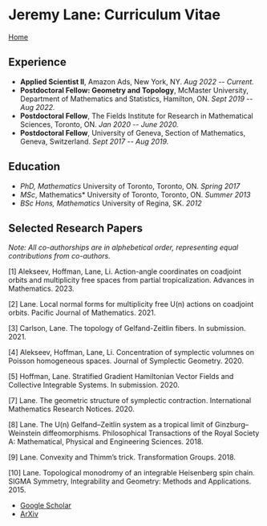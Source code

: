 # Jeremy Lane: Curriculum Vitae

[Home](https://lanej5.github.io/)

## Experience

- **Applied Scientist II**, Amazon Ads, New York, NY. *Aug 2022 -- Current.*
- **Postdoctoral Fellow: Geometry and Topology**, McMaster University, Department of Mathematics and Statistics, Hamilton, ON. *Sept 2019 -- Aug 2022.*
- **Postdoctoral Fellow**, The Fields Institute for Research in Mathematical Sciences, Toronto, ON. *Jan 2020 -- June 2020.*
- **Postdoctoral Fellow**, University of Geneva, Section of Mathematics, Geneva, Switzerland. *Sept 2017 -- Aug 2019.*

## Education

- *PhD, Mathematics* University of Toronto, Toronto, ON. *Spring 2017*
- *MSc*, Mathematics* University of Toronto, Toronto, ON. *Summer 2013*
- *BSc Hons, Mathematics* University of Regina, SK. *2012*

## Selected Research Papers

*Note: All co-authorships are in alphebetical order, representing equal contributions from co-authors.*

[1] Alekseev, Hoffman, Lane, Li. Action-angle coordinates on coadjoint orbits and multiplicity free spaces from partial tropicalization. Advances in Mathematics. 2023.

[2] Lane. Local normal forms for multiplicity free U(n) actions on coadjoint orbits. Pacific Journal of Mathematics. 2021.

[3] Carlson, Lane. The topology of Gelfand-Zeitlin fibers. In submission. 2021. 

[4] Alekseev, Hoffman, Lane, Li. Concentration of symplectic volumnes on Poisson homogeneous spaces. Journal of Symplectic Geometry. 2020.

[5] Hoffman, Lane. Stratified Gradient Hamiltonian Vector Fields and Collective Integrable Systems. In submission.
2020.

[7] Lane. The geometric structure of symplectic contraction. International Mathematics Research Notices. 2020.

[8] Lane. The U(n) Gelfand–Zeitlin system as a tropical limit of Ginzburg–Weinstein diffeomorphisms. Philosophical Transactions of the Royal Society A: Mathematical, Physical and Engineering Sciences. 2018.

[9] Lane. Convexity and Thimm’s trick. Transformation Groups. 2018.

[10] Lane. Topological monodromy of an integrable Heisenberg spin chain. SIGMA Symmetry, Integrability and Geometry: Methods and Applications. 2015.

- [Google Scholar](https://scholar.google.ca/citations?user=atcyxVwAAAAJ&hl=en)
- [ArXiv](https://arxiv.org/a/lane_j_2.html)
